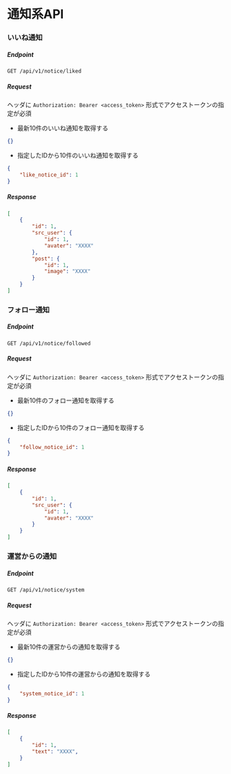 # 通知系API

### いいね通知

##### Endpoint

```
GET /api/v1/notice/liked
```

##### Request

ヘッダに `Authorization: Bearer <access_token>` 形式でアクセストークンの指定が必須

- 最新10件のいいね通知を取得する

```json
{}
```

- 指定したIDから10件のいいね通知を取得する

```json
{
    "like_notice_id": 1
}
```

##### Response

```json
[
    {
        "id": 1,
        "src_user": {
            "id": 1,
            "avater": "XXXX"
        },
        "post": {
            "id": 1,
            "image": "XXXX"
        }
    }
]
```

### フォロー通知

##### Endpoint

```
GET /api/v1/notice/followed
```

##### Request

ヘッダに `Authorization: Bearer <access_token>` 形式でアクセストークンの指定が必須

- 最新10件のフォロー通知を取得する

```json
{}
```

- 指定したIDから10件のフォロー通知を取得する

```json
{
    "follow_notice_id": 1
}
```

##### Response

```json
[
    {
        "id": 1,
        "src_user": {
            "id": 1,
            "avater": "XXXX"
        }
    }
]
```

### 運営からの通知

##### Endpoint

```
GET /api/v1/notice/system
```

##### Request

ヘッダに `Authorization: Bearer <access_token>` 形式でアクセストークンの指定が必須

- 最新10件の運営からの通知を取得する

```json
{}
```

- 指定したIDから10件の運営からの通知を取得する

```json
{
    "system_notice_id": 1
}
```

##### Response

```json
[
    {
        "id": 1,
        "text": "XXXX",
    }
]
```